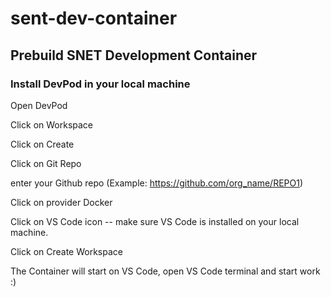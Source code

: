 # sent-dev-container
## Prebuild SNET Development Container

### Install DevPod in your local machine

Open DevPod

Click on Workspace

Click on Create

Click on Git Repo

enter your Github repo (Example: https://github.com/org_name/REPO1)

Click on provider Docker

Click on VS Code icon -- make sure VS Code is installed on your local machine.

Click on Create Workspace

The Container will start on VS Code, open VS Code terminal and start work :)
